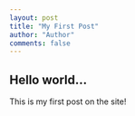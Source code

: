 ```yaml
--- 
layout: post
title: "My First Post"
author: "Author"
comments: false
---
```


## Hello world...

This is my first post on the site!